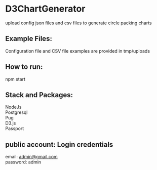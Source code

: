 # D3ChartGenerator

upload config json files and csv files to generate circle packing charts

## Example Files:

Configuration file and CSV file examples are provided in tmp/uploads

## How to run:

npm start

## Stack and Packages:

NodeJs  
Postgresql  
Pug  
D3.js  
Passport

## public account: Login credentials

email: admin@gmail.com  
password: admin

